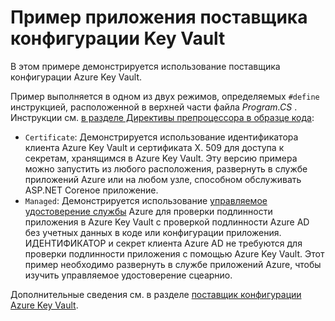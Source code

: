 # <a name="key-vault-configuration-provider-sample-app"></a>Пример приложения поставщика конфигурации Key Vault

В этом примере демонстрируется использование поставщика конфигурации Azure Key Vault.

Пример выполняется в одном из двух режимов, определяемых `#define` инструкцией, расположенной в верхней части файла *Program.CS* . Инструкции см. [в разделе Директивы препроцессора в образце кода](https://docs.microsoft.com/aspnet/core#preprocessor-directives-in-sample-code):

* `Certificate`: Демонстрируется использование идентификатора клиента Azure Key Vault и сертификата X. 509 для доступа к секретам, хранящимся в Azure Key Vault. Эту версию примера можно запустить из любого расположения, развернуть в службе приложений Azure или на любом узле, способном обслуживать ASP.NET Coreное приложение.
* `Managed`: Демонстрируется использование [управляемое удостоверение службы](https://docs.microsoft.com/azure/active-directory/managed-identities-azure-resources/overview) Azure для проверки подлинности приложения в Azure Key Vault с проверкой подлинности Azure AD без учетных данных в коде или конфигурации приложения. ИДЕНТИФИКАТОР и секрет клиента Azure AD не требуются для проверки подлинности приложения с помощью Azure Key Vault. Этот пример необходимо развернуть в службе приложений Azure, чтобы изучить управляемое удостоверение сцеарнио.

Дополнительные сведения см. в разделе [поставщик конфигурации Azure Key Vault](https://docs.microsoft.com/aspnet/core/security/key-vault-configuration).
